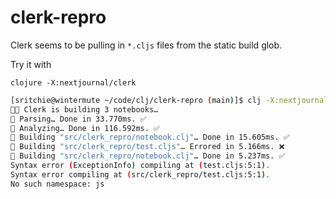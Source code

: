 # clerk-repro

Clerk seems to be pulling in `*.cljs` files from the static build glob.

Try it with

```
clojure -X:nextjournal/clerk
```

```sh
[sritchie@wintermute ~/code/clj/clerk-repro (main)]$ clj -X:nextjournal/clerk
👷🏼 Clerk is building 3 notebooks…
🧐 Parsing… Done in 33.770ms. ✅
🔬 Analyzing… Done in 116.592ms. ✅
🔨 Building "src/clerk_repro/notebook.clj"… Done in 15.605ms. ✅
🔨 Building "src/clerk_repro/test.cljs"… Errored in 5.166ms. ❌
🔨 Building "src/clerk_repro/notebook.clj"… Done in 5.237ms. ✅
Syntax error (ExceptionInfo) compiling at (test.cljs:5:1).
Syntax error compiling at (src/clerk_repro/test.cljs:5:1).
No such namespace: js
```
